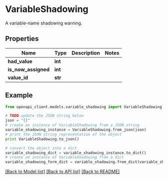 # VariableShadowing

A variable-name shadowing warning.

## Properties
Name | Type | Description | Notes
------------ | ------------- | ------------- | -------------
**had_value** | **int** |  | 
**is_now_assigned** | **int** |  | 
**value_id** | **str** |  | 

## Example

```python
from openapi_client.models.variable_shadowing import VariableShadowing

# TODO update the JSON string below
json = "{}"
# create an instance of VariableShadowing from a JSON string
variable_shadowing_instance = VariableShadowing.from_json(json)
# print the JSON string representation of the object
print VariableShadowing.to_json()

# convert the object into a dict
variable_shadowing_dict = variable_shadowing_instance.to_dict()
# create an instance of VariableShadowing from a dict
variable_shadowing_form_dict = variable_shadowing.from_dict(variable_shadowing_dict)
```
[[Back to Model list]](../README.md#documentation-for-models) [[Back to API list]](../README.md#documentation-for-api-endpoints) [[Back to README]](../README.md)


